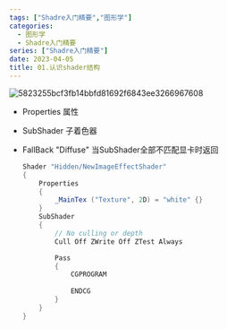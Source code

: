 ```yaml
---
tags: ["Shadre入门精要","图形学"]
categories:
  - 图形学
  - Shadre入门精要
series: ["Shadre入门精要"]
date: 2023-04-05
title: 01.认识shader结构 
---
```


![5823255bcf3fb14bbfd81692f6843ee3266967608](/images/posts/5823255bcf3fb14bbfd81692f6843ee3266967608.png)

* Properties 属性

* SubShader 子着色器

* FallBack "Diffuse" 当SubShader全部不匹配显卡时返回

  ```cs
  Shader "Hidden/NewImageEffectShader"
  {
      Properties
      {
          _MainTex ("Texture", 2D) = "white" {}
      }
      SubShader
      {
          // No culling or depth
          Cull Off ZWrite Off ZTest Always
  
          Pass
          {
              CGPROGRAM
            
              ENDCG
          }
      }
  }
  ```

  
